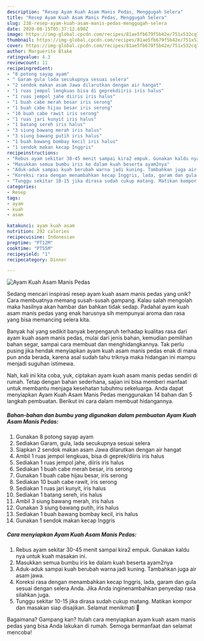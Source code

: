 ```yaml
---
description: "Resep Ayam Kuah Asam Manis Pedas, Menggugah Selera"
title: "Resep Ayam Kuah Asam Manis Pedas, Menggugah Selera"
slug: 238-resep-ayam-kuah-asam-manis-pedas-menggugah-selera
date: 2020-08-15T05:37:12.690Z
image: https://img-global.cpcdn.com/recipes/81ae5fb679f5b42e/751x532cq70/ayam-kuah-asam-manis-pedas-foto-resep-utama.jpg
thumbnail: https://img-global.cpcdn.com/recipes/81ae5fb679f5b42e/751x532cq70/ayam-kuah-asam-manis-pedas-foto-resep-utama.jpg
cover: https://img-global.cpcdn.com/recipes/81ae5fb679f5b42e/751x532cq70/ayam-kuah-asam-manis-pedas-foto-resep-utama.jpg
author: Marguerite Blake
ratingvalue: 4.3
reviewcount: 11
recipeingredient:
- "8 potong sayap ayam"
- " Garam gula lada secukupnya sesuai selera"
- "2 sendok makan asam Jawa dilarutkan dengan air hangat"
- "1 ruas jempol lengkuas bisa di geprekdiiris iris halus"
- "1 ruas jempol jahe diiris iris halus"
- "1 buah cabe merah besar iris serong"
- "1 buah cabe hijau besar iris serong"
- "10 buah cabe rawit iris serong"
- "1 ruas jari kunyit iris halus"
- "1 batang sereh iris halus"
- "3 siung bawang merah iris halus"
- "3 siung bawang putih iris halus"
- "1 buah bawang bombay kecil iris halus"
- "1 sendok makan kecap Inggris"
recipeinstructions:
- "Rebus ayam sekitar 30-45 menit sampai kira2 empuk. Gunakan kaldu nya untuk kuah masakan ini."
- "Masukkan semua bumbu iris ke dalam kuah beserta ayam2nya"
- "Aduk-aduk sampai kuah berubah warna jadi kuning. Tambahkan juga air asam jawa."
- "Koreksi rasa dengan menambahkan kecap Inggris, lada, garam dan gula sesuai dengan selera Anda. Jika Anda inginenambahkan penyedap rasa silahkan juga."
- "Tunggu sekitar 10-15 jika dirasa sudah cukup matang. Matikan kompor dan masakan siap disajikan. Selamat menikmati 🥰"
categories:
- Resep
tags:
- ayam
- kuah
- asam

katakunci: ayam kuah asam 
nutrition: 292 calories
recipecuisine: Indonesian
preptime: "PT12M"
cooktime: "PT55M"
recipeyield: "1"
recipecategory: Dinner

---
```



![Ayam Kuah Asam Manis Pedas](https://img-global.cpcdn.com/recipes/81ae5fb679f5b42e/751x532cq70/ayam-kuah-asam-manis-pedas-foto-resep-utama.jpg)

Sedang mencari inspirasi resep ayam kuah asam manis pedas yang unik? Cara membuatnya memang susah-susah gampang. Kalau salah mengolah maka hasilnya akan hambar dan bahkan tidak sedap. Padahal ayam kuah asam manis pedas yang enak harusnya sih mempunyai aroma dan rasa yang bisa memancing selera kita.

Banyak hal yang sedikit banyak berpengaruh terhadap kualitas rasa dari ayam kuah asam manis pedas, mulai dari jenis bahan, kemudian pemilihan bahan segar, sampai cara membuat dan menghidangkannya. Tak perlu pusing jika hendak menyiapkan ayam kuah asam manis pedas enak di mana pun anda berada, karena asal sudah tahu triknya maka hidangan ini mampu menjadi suguhan istimewa.




Nah, kali ini kita coba, yuk, ciptakan ayam kuah asam manis pedas sendiri di rumah. Tetap dengan bahan sederhana, sajian ini bisa memberi manfaat untuk membantu menjaga kesehatan tubuhmu sekeluarga. Anda dapat menyiapkan Ayam Kuah Asam Manis Pedas menggunakan 14 bahan dan 5 langkah pembuatan. Berikut ini cara dalam membuat hidangannya.

<!--inarticleads1-->

##### Bahan-bahan dan bumbu yang digunakan dalam pembuatan Ayam Kuah Asam Manis Pedas:

1. Gunakan 8 potong sayap ayam
1. Sediakan  Garam, gula, lada secukupnya sesuai selera
1. Siapkan 2 sendok makan asam Jawa dilarutkan dengan air hangat
1. Ambil 1 ruas jempol lengkuas, bisa di geprek/diiris iris halus
1. Sediakan 1 ruas jempol jahe, diiris iris halus
1. Sediakan 1 buah cabe merah besar, iris serong
1. Gunakan 1 buah cabe hijau besar, iris serong
1. Sediakan 10 buah cabe rawit, iris serong
1. Sediakan 1 ruas jari kunyit, iris halus
1. Sediakan 1 batang sereh, iris halus
1. Ambil 3 siung bawang merah, iris halus
1. Gunakan 3 siung bawang putih, iris halus
1. Sediakan 1 buah bawang bombay kecil, iris halus
1. Gunakan 1 sendok makan kecap Inggris




<!--inarticleads2-->

##### Cara menyiapkan Ayam Kuah Asam Manis Pedas:

1. Rebus ayam sekitar 30-45 menit sampai kira2 empuk. Gunakan kaldu nya untuk kuah masakan ini.
1. Masukkan semua bumbu iris ke dalam kuah beserta ayam2nya
1. Aduk-aduk sampai kuah berubah warna jadi kuning. Tambahkan juga air asam jawa.
1. Koreksi rasa dengan menambahkan kecap Inggris, lada, garam dan gula sesuai dengan selera Anda. Jika Anda inginenambahkan penyedap rasa silahkan juga.
1. Tunggu sekitar 10-15 jika dirasa sudah cukup matang. Matikan kompor dan masakan siap disajikan. Selamat menikmati 🥰




Bagaimana? Gampang kan? Itulah cara menyiapkan ayam kuah asam manis pedas yang bisa Anda lakukan di rumah. Semoga bermanfaat dan selamat mencoba!
